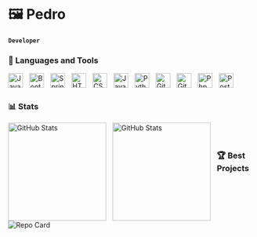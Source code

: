 # 🖼️ Pedro 

**`Developer`**

### 🧰 Languages and Tools

<img align="left" alt="Java" width="30px" style="padding-right:10px;" src="https://cdn.jsdelivr.net/gh/devicons/devicon/icons/java/java-original.svg"/>
<img align="left" alt="Bootstrap" width="30px" style="padding-right:10px;" src="https://cdn.jsdelivr.net/gh/devicons/devicon@latest/icons/bootstrap/bootstrap-original.svg" />
<img align="left" alt="Spring" width="30px" style="padding-right:10px;" src="https://cdn.jsdelivr.net/gh/devicons/devicon/icons/spring/spring-original.svg" />
<img align="left" alt="HTML" width="30px" style="padding-right:10px;" src="https://cdn.jsdelivr.net/gh/devicons/devicon/icons/html5/html5-plain.svg" />
<img align="left" alt="CSS" width="30px" style="padding-right:10px;" src="https://cdn.jsdelivr.net/gh/devicons/devicon/icons/css3/css3-plain.svg" />
<img align="left" alt="JavaScript" width="30px" style="padding-right:10px;" src="https://cdn.jsdelivr.net/gh/devicons/devicon/icons/javascript/javascript-plain.svg" />
<img align="left" alt="Python" width="30px" style="padding-right:10px;" src="https://cdn.jsdelivr.net/gh/devicons/devicon/icons/python/python-plain.svg" />
<img align="left" alt="GitHub" width="30px" style="padding-right:10px;" src="https://cdn.jsdelivr.net/gh/devicons/devicon/icons/github/github-original.svg" />
<img align="left" alt="Git" width="30px" style="padding-right:10px;" src="https://cdn.jsdelivr.net/gh/devicons/devicon/icons/git/git-original.svg" />
<img align="left" alt="Php" width="30px" style="padding-right:10px;" src="https://cdn.jsdelivr.net/gh/devicons/devicon@latest/icons/php/php-original.svg" />
<img align="left" alt="Postgresql" width="30px" style="padding-right:10px;" src="https://cdn.jsdelivr.net/gh/devicons/devicon@latest/icons/postgresql/postgresql-plain.svg" />
             
<br/>
<br/>

### 📊 Stats

<p>
    <img
        align="left"
        alt = "GitHub Stats"
        height = "200"
        style="padding-right: 10px;"
        src="https://github-readme-stats.vercel.app/api?username=Peter0010alt&show_icons=true&theme=swift&include_all_commits=true" 
    />
    <img
        align="left"
        alt = "GitHub Stats"
        height = "200"
        style="padding-right: 10px;"
        src="https://github-readme-stats.vercel.app/api/top-langs/?username=Peter0010alt&show_icons=true&theme=swift&include_all_commits=true" 
    />
</p>

<br/>
<br/>

### 🏆 Best Projects

![Repo Card](https://github-readme-stats.vercel.app/api/pin/?username=Peter0010alt&repo=corrida-beneficente&theme=midnight-purple)

